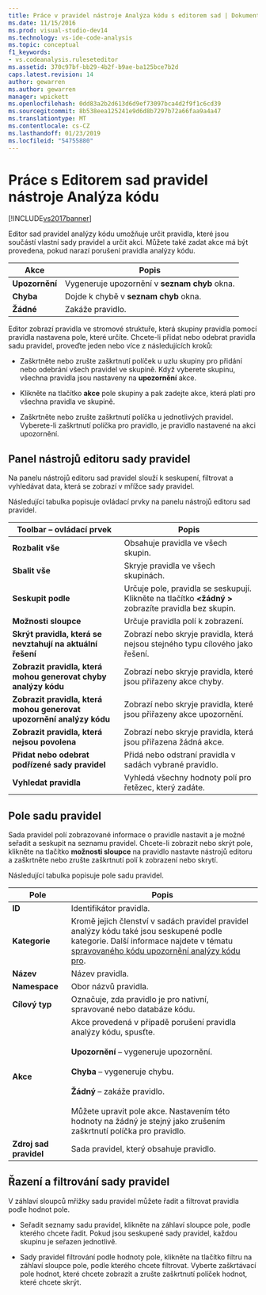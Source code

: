 ```yaml
---
title: Práce v pravidel nástroje Analýza kódu s editorem sad | Dokumentace Microsoftu
ms.date: 11/15/2016
ms.prod: visual-studio-dev14
ms.technology: vs-ide-code-analysis
ms.topic: conceptual
f1_keywords:
- vs.codeanalysis.ruleseteditor
ms.assetid: 370c97bf-bb29-4b2f-b9ae-ba125bce7b2d
caps.latest.revision: 14
author: gewarren
ms.author: gewarren
manager: wpickett
ms.openlocfilehash: 0dd83a2b2d613d6d9ef73097bca4d2f9f1c6cd39
ms.sourcegitcommit: 8b538eea125241e9d6d8b7297b72a66faa9a4a47
ms.translationtype: MT
ms.contentlocale: cs-CZ
ms.lasthandoff: 01/23/2019
ms.locfileid: "54755880"
---
```

# <a name="working-in-the-code-analysis-rule-set-editor"></a>Práce s Editorem sad pravidel nástroje Analýza kódu
[!INCLUDE[vs2017banner](../includes/vs2017banner.md)]

Editor sad pravidel analýzy kódu umožňuje určit pravidla, které jsou součástí vlastní sady pravidel a určit akci. Můžete také zadat akce má být provedena, pokud narazí porušení pravidla analýzy kódu.  
  
|Akce|Popis|  
|------------|-----------------|  
|**Upozornění**|Vygeneruje upozornění v **seznam chyb** okna.|  
|**Chyba**|Dojde k chybě v **seznam chyb** okna.|  
|**Žádné**|Zakáže pravidlo.|  
  
 Editor zobrazí pravidla ve stromové struktuře, která skupiny pravidla pomocí pravidla nastavena pole, které určíte. Chcete-li přidat nebo odebrat pravidla sadu pravidel, proveďte jeden nebo více z následujících kroků:  
  
-   Zaškrtněte nebo zrušte zaškrtnutí políček u uzlu skupiny pro přidání nebo odebrání všech pravidel ve skupině. Když vyberete skupinu, všechna pravidla jsou nastaveny na **upozornění** akce.  
  
-   Klikněte na tlačítko **akce** pole skupiny a pak zadejte akce, která platí pro všechna pravidla ve skupině.  
  
-   Zaškrtněte nebo zrušte zaškrtnutí políčka u jednotlivých pravidel. Vyberete-li zaškrtnutí políčka pro pravidlo, je pravidlo nastavené na akci upozornění.  
  
## <a name="rule-set-editor-toolbar"></a>Panel nástrojů editoru sady pravidel  
 Na panelu nástrojů editoru sad pravidel slouží k seskupení, filtrovat a vyhledávat data, která se zobrazí v mřížce sady pravidel.  
  
 Následující tabulka popisuje ovládací prvky na panelu nástrojů editoru sad pravidel.  
  
|Toolbar – ovládací prvek|Popis|  
|---------------------|-----------------|  
|**Rozbalit vše**|Obsahuje pravidla ve všech skupin.|  
|**Sbalit vše**|Skryje pravidla ve všech skupinách.|  
|**Seskupit podle**|Určuje pole, pravidla se seskupují. Klikněte na tlačítko  **\<žádný >** zobrazíte pravidla bez skupin.|  
|**Možnosti sloupce**|Určuje pravidla polí k zobrazení.|  
|**Skrýt pravidla, která se nevztahují na aktuální řešení**|Zobrazí nebo skryje pravidla, která nejsou stejného typu cílového jako řešení.|  
|**Zobrazit pravidla, která mohou generovat chyby analýzy kódu**|Zobrazí nebo skryje pravidla, které jsou přiřazeny akce chyby.|  
|**Zobrazit pravidla, která mohou generovat upozornění analýzy kódu**|Zobrazí nebo skryje pravidla, které jsou přiřazeny akce upozornění.|  
|**Zobrazit pravidla, která nejsou povolena**|Zobrazí nebo skryje pravidla, která jsou přiřazena žádná akce.|  
|**Přidat nebo odebrat podřízené sady pravidel**|Přidá nebo odstraní pravidla v sadách vybrané pravidlo.|  
|**Vyhledat pravidla**|Vyhledá všechny hodnoty polí pro řetězec, který zadáte.|  
  
## <a name="rule-set-fields"></a>Pole sadu pravidel  
 Sada pravidel polí zobrazované informace o pravidle nastavit a je možné seřadit a seskupit na seznamu pravidel. Chcete-li zobrazit nebo skrýt pole, klikněte na tlačítko **možnosti sloupce** na pravidlo nastavte nástrojů editoru a zaškrtněte nebo zrušte zaškrtnutí polí k zobrazení nebo skrytí.  
  
 Následující tabulka popisuje pole sadu pravidel.  
  
|Pole|Popis|  
|-----------|-----------------|  
|**ID**|Identifikátor pravidla.|  
|**Kategorie**|Kromě jejich členství v sadách pravidel pravidel analýzy kódu také jsou seskupené podle kategorie. Další informace najdete v tématu [spravovaného kódu upozornění analýzy kódu pro](../code-quality/code-analysis-for-managed-code-warnings.md).|  
|**Název**|Název pravidla.|  
|**Namespace**|Obor názvů pravidla.|  
|**Cílový typ**|Označuje, zda pravidlo je pro nativní, spravované nebo databáze kódu.|  
|**Akce**|Akce provedená v případě porušení pravidla analýzy kódu, spusťte.<br /><br /> **Upozornění** – vygeneruje upozornění.<br /><br /> **Chyba** – vygeneruje chybu.<br /><br /> **Žádný** – zakáže pravidlo.<br /><br /> Můžete upravit pole akce. Nastavením této hodnoty na žádný je stejný jako zrušením zaškrtnutí políčka pro pravidlo.|  
|**Zdroj sad pravidel**|Sada pravidel, který obsahuje pravidlo.|  
  
## <a name="sorting-and-filtering-rule-sets"></a>Řazení a filtrování sady pravidel  
 V záhlaví sloupců mřížky sadu pravidel můžete řadit a filtrovat pravidla podle hodnot pole.  
  
-   Seřadit seznamy sadu pravidel, klikněte na záhlaví sloupce pole, podle kterého chcete řadit. Pokud jsou seskupené sady pravidel, každou skupinu je seřazen jednotlivě.  
  
-   Sady pravidel filtrování podle hodnoty pole, klikněte na tlačítko filtru na záhlaví sloupce pole, podle kterého chcete filtrovat. Vyberte zaškrtávací pole hodnot, které chcete zobrazit a zrušte zaškrtnutí políček hodnot, které chcete skrýt.
